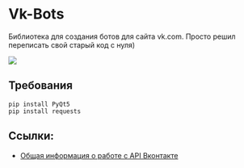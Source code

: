 # Vk-Bots
Библиотека для создания ботов для сайта vk.com. Просто решил переписать свой старый код с нуля)

<img src="https://pp.userapi.com/c836127/v836127352/49b97/6Z2OGAGmBoE.jpg">

## Требования

```
pip install PyQt5
pip install requests
```

## Ссылки:
* [Общая информация о работе с API Вконтакте](https://vk.com/dev/api_requests)

